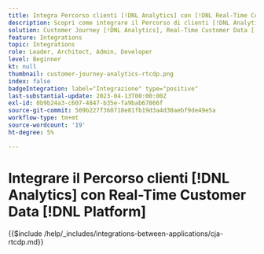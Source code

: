 ```yaml
---
title: Integra Percorso clienti [!DNL Analytics] con [!DNL Real-Time Customer Data Platform]
description: Scopri come integrare il Percorso di clienti [!DNL Analytics] con [!DNL Real-Time Customer Data Platform].
solution: Customer Journey [!DNL Analytics], Real-Time Customer Data [!DNL Platform]
feature: Integrations
topic: Integrations
role: Leader, Architect, Admin, Developer
level: Beginner
kt: null
thumbnail: customer-journey-analytics-rtcdp.png
index: false
badgeIntegration: label="Integrazione" type="positive"
last-substantial-update: 2023-04-13T00:00:00Z
exl-id: 0b9b24a3-c607-4847-b35e-fa9bab67866f
source-git-commit: 509b227f360718e81fb19d3a4d30aebf9de49e5a
workflow-type: tm+mt
source-wordcount: '19'
ht-degree: 5%

---
```


# Integrare il Percorso clienti [!DNL Analytics] con Real-Time Customer Data [!DNL Platform]

{{$include /help/_includes/integrations-between-applications/cja-rtcdp.md}}
